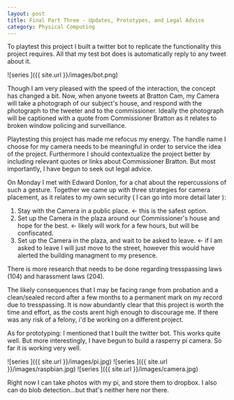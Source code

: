 ```yaml
---
layout: post
title: Final Part Three - Updates, Prototypes, and Legal Advice
category: Physical Computing
---
```


To playtest this project I built a twitter bot to replicate the functionality this project requires.  All that my test bot does is automatically reply to any tweet about it. 

![series ]({{ site.url }}/images/bot.png) 

Though I am very pleased with the speed of the interaction, the concept has changed a bit.  Now, when anyone tweets at Bratton Cam, my Camera will take a photograph of our subject's house, and respond with the photograph to the tweeter and to the commissioner.  Ideally the photograph will be captioned with a quote from Commissioner Bratton as it relates to broken window policing and surveillance. 

Playtesting this project has made me refocus my energy.  The handle name I choose for my camera needs to be meaningful in order to service the idea of the project.  Furthermore I should contextualize the project better by including relevant quotes or links about Commissioner Bratton.  But most importantly, I have begun to seek out legal advice.  

On Monday I met with Edward Donlon, for a chat about the repercussions of such a gesture.  Together we came up with three strategies for camera placement, as it relates to my own security ( I can go into more detail later ):

1.  Stay with the Camera in a public place. <- this is the safest option.
2.  Set up the Camera in the plaza around our Commissioner's house and hope for the best. <- likely will work for a few hours, but will be confiscated.
3.  Set up the Camera in the plaza, and wait to be asked to leave.  <- if I am asked to leave I will just move to the street, however this would have alerted the building managment to my presence.   

There is more research that needs to be done regarding tresspassing laws (104) and harassment laws (204).  

The likely consequences that I may be facing range from probation and a clean/sealed record after a few months to a permanent mark on my record due to tresspassing.  It is now abundantly clear that this project is worth the time and effort, as the costs arent high enough to discourage me.  If there was any risk of a felony, i'd be working on a different project. 

As for prototyping: I mentioned that I built the twitter bot.  This works quite well.  But more interestingly, I have begun to build a rasperry pi camera.  So far it is working very well.  

![series ]({{ site.url }}/images/pi.jpg) 
![series ]({{ site.url }}/images/raspbian.jpg) 
![series ]({{ site.url }}/images/camera.jpg) 

Right now I can take photos with my pi, and store them to dropbox.  I also can do blob detection...but that's neither here nor there.

